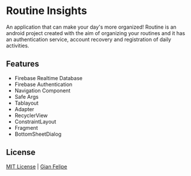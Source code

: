 # Routine Insights
An application that can make your day's more organized!
Routine is an android project created with the aim of organizing your routines and it has an authentication service, account recovery and registration of daily activities.

## Features
 - Firebase Realtime Database
 - Firebase Authentication
 - Navigation Component
 - Safe Args
 - Tablayout
 - Adapter
 - RecyclerView
 - ConstraintLayout
 - Fragment
 - BottomSheetDialog
 
 ## License
[MIT License](./LICENSE) | [Gian Felipe](https://github.com/Gian-f)
